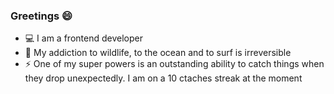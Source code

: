 ### Greetings :smile:

* :computer: I am a frontend developer  
* :ocean: My addiction to wildlife, to the ocean and to surf is irreversible  
* :zap: One of my super powers is an outstanding ability to catch things when they drop unexpectedly. I am on a 10 ctaches streak at the moment  



<!--
**Pedro-Mac/Pedro-Mac** is a ✨ _special_ ✨ repository because its `README.md` (this file) appears on your GitHub profile.

Here are some ideas to get you started:

- 🔭 I’m currently working on ...
- 🌱 I’m currently learning ...
- 👯 I’m looking to collaborate on ...
- 🤔 I’m looking for help with ...
- 💬 Ask me about ...
- 📫 How to reach me: ...
- 😄 Pronouns: ...
- ⚡ Fun fact: ...
-->

